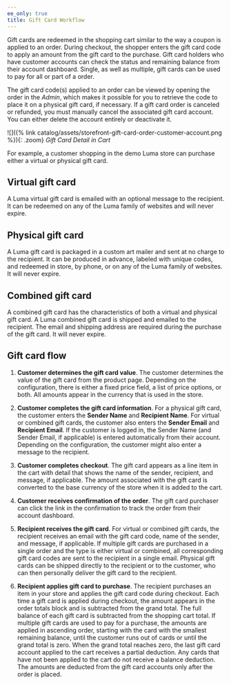 ```yaml
---
ee_only: true
title: Gift Card Workflow
---
```


Gift cards are redeemed in the shopping cart similar to the way a coupon is applied to an order. During checkout, the shopper enters the gift card code to apply an amount from the gift card to the purchase. Gift card holders who have customer accounts can check the status and remaining balance from their account dashboard. Single, as well as multiple, gift cards can be used to pay for all or part of a order.

The gift card code(s) applied to an order can be viewed by opening the order in the _Admin_, which makes it possible for you to retrieve the code to place it on a physical gift card, if necessary. If a gift card order is canceled or refunded, you must manually cancel the associated gift card account. You can either delete the account entirely or deactivate it.

![]({% link catalog/assets/storefront-gift-card-order-customer-account.png %}){: .zoom}
_Gift Card Detail in Cart_

For example, a customer shopping in the demo Luma store can purchase either a virtual or physical gift card.

## Virtual gift card

A Luma virtual gift card is emailed with an optional message to the recipient. It can be redeemed on any of the Luma family of websites and will never expire.

## Physical gift card

A Luma gift card is packaged in a custom art mailer and sent at no charge to the recipient. It can be produced in advance, labeled with unique codes, and redeemed in store, by phone, or on any of the Luma family of websites. It will never expire.

## Combined gift card

A combined gift card has the characteristics of both a virtual and physical gift card. A Luma combined gift card is shipped and emailed to the recipient. The email and shipping address are required during the purchase of the gift card. It will never expire.

## Gift card flow

1. **Customer determines the gift card value**. The customer determines the value of the gift card from the product page. Depending on the configuration, there is either a fixed price field, a list of price options, or both. All amounts appear in the currency that is used in the store.

1. **Customer completes the gift card information**. For a physical gift card, the customer enters the **Sender Name** and **Recipient Name**. For virtual or combined gift cards, the customer also enters the **Sender Email** and **Recipient Email**. If the customer is logged in, the Sender Name (and Sender Email, if applicable) is entered automatically from their account. Depending on the configuration, the customer might also enter a message to the recipient.

1. **Customer completes checkout**. The gift card appears as a line item in the cart with detail that shows the name of the sender, recipient, and message, if applicable. The amount associated with the gift card is converted to the base currency of the store when it is added to the cart.

1. **Customer receives confirmation of the order**. The gift card purchaser can click the link in the confirmation to track the order from their account dashboard.

1. **Recipient receives the gift card**. For virtual or combined gift cards, the recipient receives an email with the gift card code, name of the sender, and message, if applicable. If multiple gift cards are purchased in a single order and the type is either virtual or combined, all corresponding gift card codes are sent to the recipient in a single email. Physical gift cards can be shipped directly to the recipient or to the customer, who can then personally deliver the gift card to the recipient.

1. **Recipient applies gift card to purchase**. The recipient purchases an item in your store and applies the gift card code during checkout. Each time a gift card is applied during checkout, the amount appears in the order totals block and is subtracted from the grand total. The full balance of each gift card is subtracted from the shopping cart total. If multiple gift cards are used to pay for a purchase, the amounts are applied in ascending order, starting with the card with the smallest remaining balance, until the customer runs out of cards or until the grand total is zero. When the grand total reaches zero, the last gift card account applied to the cart receives a partial deduction. Any cards that have not been applied to the cart do not receive a balance deduction. The amounts are deducted from the gift card accounts only after the order is placed.
